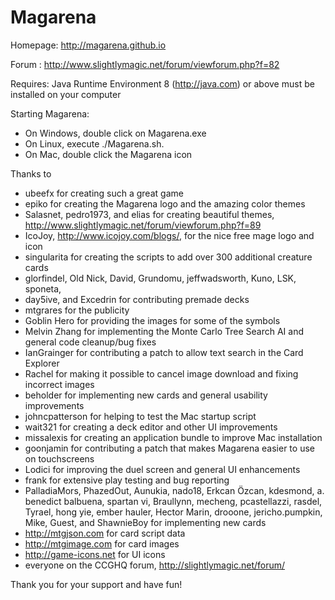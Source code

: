 Magarena 
========
Homepage: http://magarena.github.io

Forum   : http://www.slightlymagic.net/forum/viewforum.php?f=82

Requires: Java Runtime Environment 8 (http://java.com) or above must be installed on your computer

Starting Magarena:

* On Windows, double click on Magarena.exe
* On Linux, execute ./Magarena.sh. 
* On Mac, double click the Magarena icon
  
Thanks to

* ubeefx for creating such a great game
* epiko for creating the Magarena logo and the amazing color themes
* Salasnet, pedro1973, and elias for creating beautiful themes, http://www.slightlymagic.net/forum/viewforum.php?f=89
* IcoJoy, http://www.icojoy.com/blogs/, for the nice free mage logo and icon
* singularita for creating the scripts to add over 300 additional creature cards
* glorfindel, Old Nick, David, Grundomu, jeffwadsworth, Kuno, LSK, sponeta,
* day5ive, and Excedrin for contributing premade decks
* mtgrares for the publicity
* Goblin Hero for providing the images for some of the symbols
* Melvin Zhang for implementing the Monte Carlo Tree Search AI and general code cleanup/bug fixes
* IanGrainger for contributing a patch to allow text search in the Card Explorer
* Rachel for making it possible to cancel image download and fixing incorrect images
* beholder for implementing new cards and general usability improvements
* johncpatterson for helping to test the Mac startup script
* wait321 for creating a deck editor and other UI improvements
* missalexis for creating an application bundle to improve Mac installation
* goonjamin for contributing a patch that makes Magarena easier to use on touchscreens
* Lodici for improving the duel screen and general UI enhancements
* frank for extensive play testing and bug reporting
* PalladiaMors, PhazedOut, Aunukia, nado18, Erkcan Özcan, kdesmond,
  a. benedict balbuena, spartan vi, Braullynn, mecheng, pcastellazzi, rasdel,
  Tyrael, hong yie, ember hauler, Hector Marin, drooone, jericho.pumpkin, Mike,
  Guest, and ShawnieBoy for implementing new cards
* http://mtgjson.com for card script data
* http://mtgimage.com for card images
* http://game-icons.net for UI icons
* everyone on the CCGHQ forum, http://slightlymagic.net/forum/

Thank you for your support and have fun!
